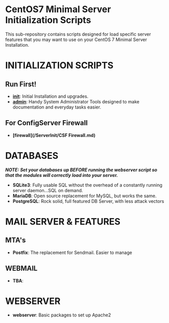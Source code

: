 # CentOS7 Minimal Server Initialization Scripts

This sub-repository contains scripts designed for load specific server features that you may want to use on your CentOS 7 Minimal Server Installation.
# INITIALIZATION SCRIPTS
## Run First!
* **[init](/ServerInit/init.md)**: Initial Installation and upgrades.
* **[admin](/ServerInit/admin.md)**: Handy System Administrator Tools designed to make documentation and everyday tasks easier.
## For ConfigServer Firewall
* **[firewall](/ServerInit/CSF Firewall.md)**
# DATABASES
**_NOTE: Set your databases up **BEFORE** running the webserver script so that the modules will correctly load into your server._**
* **SQLite3**: Fully usable SQL without the overhead of a constantly running server daemon...SQL on demand.
* **MariaDB**: Open source replacement for MySQL, but works the same.
* **PostgreSQL**: Rock solid, full featured DB Server, with less attack vectors
# MAIL SERVER & FEATURES
## MTA's
* **Postfix**: The replacement for Sendmail. Easier to manage
## WEBMAIL
* **TBA**:
# WEBSERVER
* **webserver**: Basic packages to set up Apache2
